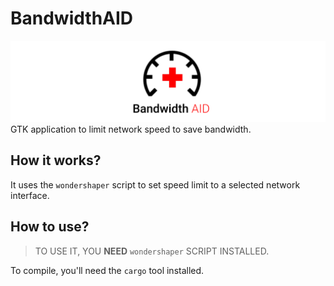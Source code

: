 # BandwidthAID
![BandwidthAID logo](logo.png)
GTK application to limit network speed to save bandwidth.

## How it works?
It uses the `wondershaper` script to set speed limit to a selected network interface.

## How to use?
> TO USE IT, YOU **NEED** `wondershaper` SCRIPT INSTALLED.

To compile, you'll need the `cargo` tool installed.